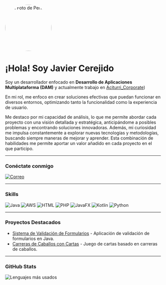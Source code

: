 
<img src="[URL_DE_TU_IMAGEN](https://github.com/Javicadiz1975/javi-cerejido/blob/main/IMG_E1252.JPG)" alt="Mi Foto de Perfil" width="150" style="border-radius: 50%;">

# ¡Hola!  Soy Javier Cerejido

Soy un desarrollador enfocado en **Desarrollo de Aplicaciones Multiplataforma (DAM)** y actualmente trabajo en [Aciturri_Corporate](https://www.aciturri.com/es/))

En mi rol, me enfoco en crear soluciones efectivas que puedan funcionar en diversos entornos, optimizando tanto la funcionalidad como la experiencia de usuario.

Me destaco por mi capacidad de análisis, lo que me permite abordar cada proyecto con una visión detallada y estratégica, anticipándome a posibles problemas y encontrando soluciones innovadoras. Además, mi curiosidad me impulsa constantemente a explorar nuevas tecnologías y metodologías, buscando siempre maneras de mejorar y aprender. Esta combinación de habilidades me permite aportar un valor añadido en cada proyecto en el que participo.

---

### Conéctate conmigo

[![Correo](https://img.shields.io/badge/Correo-Contacto-red?style=flat&logo=hotmail)](mailto:ivajcc@hotmail.com)

---

### Skills
![Java](https://img.shields.io/badge/Java-ED8B00?style=flat&logo=java&logoColor=white)
![AWS](https://img.shields.io/badge/AWS-232F3E?style=flat&logo=amazon-aws&logoColor=white)
![HTML](https://img.shields.io/badge/HTML-E34F26?style=flat&logo=html5&logoColor=white)
![PHP](https://img.shields.io/badge/PHP-777BB4?style=flat&logo=php&logoColor=white)
![JavaFX](https://img.shields.io/badge/JavaFX-007396?style=flat&logo=java&logoColor=white)
![Kotlin](https://img.shields.io/badge/Kotlin-0095D5?style=flat&logo=kotlin&logoColor=white)
![Python](https://img.shields.io/badge/Python-3776AB?style=flat&logo=python&logoColor=white)

---

### Proyectos Destacados
- [Sistema de Validación de Formularios]([https://github.com/Javicadiz1975/sistema-validacion-formularios](https://github.com/Javicadiz1975/Validacion_Formulario)) - Aplicación de validación de formularios en Java.
- [Carreras de Caballos con Cartas](https://github.com/Javicadiz1975/carreras-caballos-cartas) - Juego de cartas basado en carreras de caballos.

---

### GitHub Stats

![Lenguajes más usados](https://github-readme-stats.vercel.app/api/top-langs/?username=Javicadiz1975&layout=compact&theme=radical)
